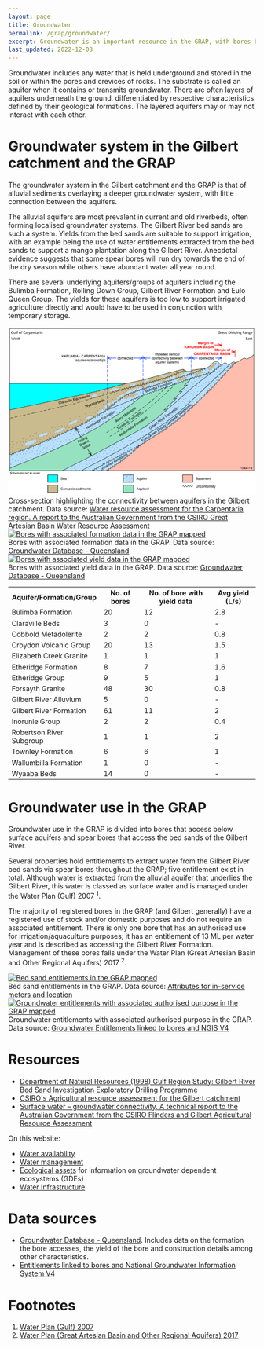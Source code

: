 ```yaml
---
layout: page
title: Groundwater
permalink: /grap/groundwater/
excerpt: Groundwater is an important resource in the GRAP, with bores being used for stock and domestic use and a limited number of spear bores accessing water stored in the bedsands of the Gilbert River. Along with surface water, groundwater could be used to expand irrigated agriculture in the region. 
last_updated: 2022-12-08
---
```


Groundwater includes any water that is held underground and stored in the soil or within the pores and crevices of rocks. The substrate is called an aquifer when it contains or transmits groundwater. There are often layers of aquifers underneath the ground, differentiated by respective characteristics defined by their geological formations. The layered aquifers may or may not interact with each other. 

# Groundwater system in the Gilbert catchment and the GRAP

The groundwater system in the Gilbert catchment and the GRAP is that of alluvial sediments overlaying a deeper groundwater system, with little connection between the aquifers.

The alluvial aquifers are most prevalent in current and old riverbeds, often forming localised groundwater systems. The Gilbert River bed sands are such a system. Yields from the bed sands are suitable to support irrigation, with an example being the use of water entitlements extracted from the bed sands to support a mango plantation along the Gilbert River. Anecdotal evidence suggests that some spear bores will run dry towards the end of the dry season while others have abundant water all year round.    

There are several underlying aquifers/groups of aquifers including the Bulimba Formation, Rolling Down Group, Gilbert River Formation and Eulo Queen Group. The yields for these aquifers is too low to support irrigated agriculture directly and would have to be used in conjunction with temporary storage.

<div class="rhs_img_img">
 <a href="/images/formations_diagram.png" target="_blank">
 <img alt="Diagram of formations in Gilbert catchment/GRAP" src="/images/formations_diagram.png">
 </a>
 <div class=imgcredit>Cross-section highlighting the connectivity between aquifers in the Gilbert catchment. Data source: <a href="https://publications.csiro.au/rpr/download?pid=csiro:EP132679&dsid=DS1" target="_blank">Water resource assessment for the Carpentaria region. A report to the Australian Government from the CSIRO Great Artesian Basin Water Resource Assessment</a>
 </div>
</div>

<div class="rhs_img_container">
  <div class="rhs_img_img">
    <a href="/images/GW_formation.png" target="_blank">
      <img alt="Bores with associated formation data in the GRAP mapped" src="/images/GW_formation.png">
    </a>
    <div class=imgcredit>Bores with associated formation data in the GRAP. Data source: <a href="https://qldspatial.information.qld.gov.au/catalogue/custom/detail.page?fid={E314CC59-7466-4A9E-AFE2-A36645B1C29E}" target="_blank">Groundwater Database - Queensland</a>
    </div>
  </div>

  <div class="rhs_img_img">
    <a href="/images/GW_yield.png" target="_blank">
      <img alt="Bores with associated yield data in the GRAP mapped" src="/images/GW_yield.png">
    </a>
    <div class=imgcredit>Bores with associated yield data in the GRAP. Data source: <a href="https://qldspatial.information.qld.gov.au/catalogue/custom/detail.page?fid={E314CC59-7466-4A9E-AFE2-A36645B1C29E}" target="_blank">Groundwater Database - Queensland</a>
    </div>
  </div>
</div>


<table>
  <tr>
    <th>Aquifer/Formation/Group</th>
    <th>No. of bores</th>
    <th>No. of bore with yield data</th>
    <th>Avg yield (L/s)</th>
  </tr>
  <tr>
    <td>Bulimba Formation</td>
    <td>20</td>
    <td>12</td>
    <td>2.8</td>
  </tr>
  <tr>
    <td>Claraville Beds</td>
    <td>3</td>
    <td>0</td>
    <td>-</td>
  </tr>
  <tr>
    <td>Cobbold Metadolerite</td>
    <td>2</td>
    <td>2</td>
    <td>0.8</td>
  </tr>
  <tr>
    <td>Croydon Volcanic Group</td>
    <td>20</td>
    <td>13</td>
    <td>1.5</td>
  </tr>
  <tr>
    <td>Elizabeth Creek Granite</td>
    <td>1</td>
    <td>1</td>
    <td>1</td>
  </tr>
  <tr>
    <td>Etheridge Formation</td>
    <td>8</td>
    <td>7</td>
    <td>1.6</td>
  </tr>
  <tr>
    <td>Etheridge Group</td>
    <td>9</td>
    <td>5</td>
    <td>1</td>
  </tr>
  <tr>
    <td>Forsayth Granite</td>
    <td>48</td>
    <td>30</td>
    <td>0.8</td>
  </tr>
  <tr>
    <td>Gilbert River Alluvium</td>
    <td>5</td>
    <td>0</td>
    <td>-</td>
  </tr>
  <tr>
    <td>Gilbert River Formation</td>
    <td>61</td>
    <td>11</td>
    <td>2</td>
  </tr>
  <tr>
    <td>Inorunie Group</td>
    <td>2</td>
    <td>2</td>
    <td>0.4</td>
  </tr>
  <tr>
    <td>Robertson River Subgroup</td>
    <td>1</td>
    <td>1</td>
    <td>2</td>
  </tr>
  <tr>
    <td>Townley Formation</td>
    <td>6</td>
    <td>6</td>
    <td>1</td>
  </tr>
  <tr>
    <td>Wallumbilla Formation</td>
    <td>1</td>
    <td>0</td>
    <td>-</td>
  </tr>
  <tr>
    <td>Wyaaba Beds</td>
    <td>14</td>
    <td>0</td>
    <td>-</td>
  </tr>
</table>


# Groundwater use in the GRAP

Groundwater use in the GRAP is divided into bores that access below surface aquifers and spear bores that access the bed sands of the Gilbert River. 

Several properties hold entitlements to extract water from the Gilbert River bed sands via spear bores throughout the GRAP; five entitlement exist in total. Although water is extracted from the alluvial aquifer that underlies the Gilbert River, this water is classed as surface water and is managed under the Water Plan (Gulf) 2007 <sup>1</sup>. 

The majority of registered bores in the GRAP (and Gilbert generally) have a registered use of stock and/or domestic purposes and do not require an associated entitlement. There is only one bore that has an authorised use for irrigation/aquaculture purposes; it has an entitlement of 13 ML per water year and is described as accessing the Gilbert River Formation. Management of these bores falls under the Water Plan (Great Artesian Basin and Other Regional Aquifers) 2017 <sup>2</sup>.

<div class="rhs_img_container">
<div class="rhs_img_img">
<a href="/images/GW_bedsands.png" target="_blank">
<img alt="Bed sand entitlements in the GRAP mapped" src="/images/GW_bedsands.png">
</a>
<div class=imgcredit>Bed sand entitlements in the GRAP. Data source: <a href="https://www.data.qld.gov.au/dataset/water-entitlements/resource/d37578ab-a0fd-4f0b-9531-4c53362dfaf7" target="_blank">Attributes for in-service meters and location</a></div>
</div>
<div class="rhs_img_img">
<a href="/images/GW_entitlements.png" target="_blank">
<img alt="Groundwater entitlements with associated authorised purpose in the GRAP mapped" src="/images/GW_entitlements.png">
</a>
<div class=imgcredit>Groundwater entitlements with associated authorised purpose in the GRAP. Data source: <a href="https://data.gov.au/data/dataset/b1ba5370-2c60-485f-9620-ddad39498999" target="_blank">Groundwater Entitlements linked to bores and NGIS V4</a></div>
</div>
</div>

# Resources

- <a href="https://web.archive.org/web/20210225150740/https://www.etheridge.qld.gov.au/downloads/file/262/gilber-2-pdf" target="_blank">Department of Natural Resources (1998) Gulf Region Study: Gilbert River Bed Sand Investigation Exploratory Drilling Programme</a>
- <a href="https://publications.csiro.au/rpr/pub?pid=csiro:EP1312941" target="_blank">CSIRO's Agricultural resource assessment for the Gilbert catchment</a>
- <a href="https://publications.csiro.au/rpr/pub?pid=csiro:EP132043" target="_blank">Surface water – groundwater connectivity. A technical report to the Australian Government from the CSIRO Flinders and Gilbert Agricultural Resource Assessment</a>

On this website:
- <a href="/grap/water-availability/">Water availability</a>
- <a href="/grap/water-management/">Water management</a>
- <a href="/grap/ecological-assets/">Ecological assets</a> for information on groundwater dependent ecosystems (GDEs)
- <a href="/grap/water-infrastructure/">Water Infrastructure</a>

# Data sources

- <a href="https://qldspatial.information.qld.gov.au/catalogue/custom/detail.page?fid={E314CC59-7466-4A9E-AFE2-A36645B1C29E}" target="_blank">Groundwater Database - Queensland</a>. Includes data on the formation the bore accesses, the yield of the bore and construction details among other characteristics. 
- <a href="https://data.gov.au/data/dataset/b1ba5370-2c60-485f-9620-ddad39498999" target="_blank">Entitlements linked to bores and National Groundwater Information System V4</a>

# Footnotes

1. <a href="https://www.legislation.qld.gov.au/view/pdf/2017-09-02/sl-2007-0268" target="_blank">Water Plan (Gulf) 2007</a>
2. <a href="https://www.legislation.qld.gov.au/view/pdf/inforce/current/sl-2017-0164" target="_blank">Water Plan (Great Artesian Basin and Other Regional Aquifers) 2017</a>

